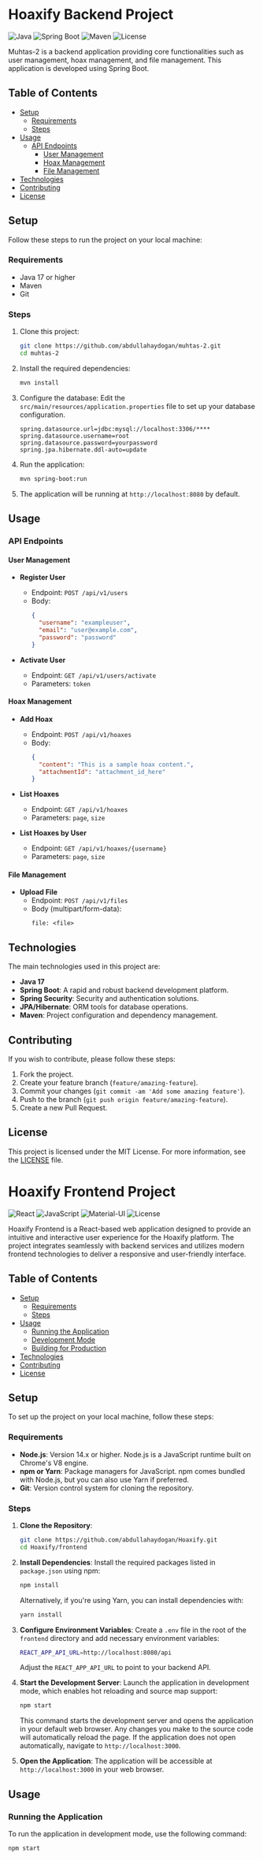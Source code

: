 # Hoaxify Backend Project

![Java](https://img.shields.io/badge/Java-17-brightgreen)
![Spring Boot](https://img.shields.io/badge/Spring%20Boot-2.6.4-brightgreen)
![Maven](https://img.shields.io/badge/Maven-3.8.4-blue)
![License](https://img.shields.io/badge/license-MIT-blue.svg)

Muhtas-2 is a backend application providing core functionalities such as user management, hoax management, and file management. This application is developed using Spring Boot.

## Table of Contents

- [Setup](#setup)
  - [Requirements](#requirements)
  - [Steps](#steps)
- [Usage](#usage)
  - [API Endpoints](#api-endpoints)
    - [User Management](#user-management)
    - [Hoax Management](#hoax-management)
    - [File Management](#file-management)
- [Technologies](#technologies)
- [Contributing](#contributing)
- [License](#license)

## Setup

Follow these steps to run the project on your local machine:

### Requirements

- Java 17 or higher
- Maven
- Git

### Steps

1. Clone this project:
    ```bash
    git clone https://github.com/abdullahaydogan/muhtas-2.git
    cd muhtas-2
    ```

2. Install the required dependencies:
    ```bash
    mvn install
    ```

3. Configure the database: Edit the `src/main/resources/application.properties` file to set up your database configuration.
    ```properties
    spring.datasource.url=jdbc:mysql://localhost:3306/****
    spring.datasource.username=root
    spring.datasource.password=yourpassword
    spring.jpa.hibernate.ddl-auto=update
    ```

4. Run the application:
    ```bash
    mvn spring-boot:run
    ```

5. The application will be running at `http://localhost:8080` by default.

## Usage

### API Endpoints

#### User Management

- **Register User**
  - Endpoint: `POST /api/v1/users`
  - Body:
    ```json
    {
      "username": "exampleuser",
      "email": "user@example.com",
      "password": "password"
    }
    ```

- **Activate User**
  - Endpoint: `GET /api/v1/users/activate`
  - Parameters: `token`

#### Hoax Management

- **Add Hoax**
  - Endpoint: `POST /api/v1/hoaxes`
  - Body:
    ```json
    {
      "content": "This is a sample hoax content.",
      "attachmentId": "attachment_id_here"
    }
    ```

- **List Hoaxes**
  - Endpoint: `GET /api/v1/hoaxes`
  - Parameters: `page`, `size`

- **List Hoaxes by User**
  - Endpoint: `GET /api/v1/hoaxes/{username}`
  - Parameters: `page`, `size`

#### File Management

- **Upload File**
  - Endpoint: `POST /api/v1/files`
  - Body (multipart/form-data):
    ```
    file: <file>
    ```

## Technologies

The main technologies used in this project are:

- **Java 17**
- **Spring Boot**: A rapid and robust backend development platform.
- **Spring Security**: Security and authentication solutions.
- **JPA/Hibernate**: ORM tools for database operations.
- **Maven**: Project configuration and dependency management.

## Contributing

If you wish to contribute, please follow these steps:

1. Fork the project.
2. Create your feature branch (`feature/amazing-feature`).
3. Commit your changes (`git commit -am 'Add some amazing feature'`).
4. Push to the branch (`git push origin feature/amazing-feature`).
5. Create a new Pull Request.

## License

This project is licensed under the MIT License. For more information, see the [LICENSE](./LICENSE) file.
# Hoaxify Frontend Project

![React](https://img.shields.io/badge/React-17.0.2-brightgreen)
![JavaScript](https://img.shields.io/badge/JavaScript-ES6-blue)
![Material-UI](https://img.shields.io/badge/Material%20UI-5.2.0-blue)
![License](https://img.shields.io/badge/license-MIT-blue.svg)

Hoaxify Frontend is a React-based web application designed to provide an intuitive and interactive user experience for the Hoaxify platform. The project integrates seamlessly with backend services and utilizes modern frontend technologies to deliver a responsive and user-friendly interface.

## Table of Contents

- [Setup](#setup)
  - [Requirements](#requirements)
  - [Steps](#steps)
- [Usage](#usage)
  - [Running the Application](#running-the-application)
  - [Development Mode](#development-mode)
  - [Building for Production](#building-for-production)
- [Technologies](#technologies)
- [Contributing](#contributing)
- [License](#license)

## Setup

To set up the project on your local machine, follow these steps:

### Requirements

- **Node.js**: Version 14.x or higher. Node.js is a JavaScript runtime built on Chrome's V8 engine.
- **npm or Yarn**: Package managers for JavaScript. npm comes bundled with Node.js, but you can also use Yarn if preferred.
- **Git**: Version control system for cloning the repository.

### Steps

1. **Clone the Repository**:
    ```bash
    git clone https://github.com/abdullahaydogan/Hoaxify.git
    cd Hoaxify/frontend
    ```

2. **Install Dependencies**:
    Install the required packages listed in `package.json` using npm:
    ```bash
    npm install
    ```
    Alternatively, if you're using Yarn, you can install dependencies with:
    ```bash
    yarn install
    ```

3. **Configure Environment Variables**:
    Create a `.env` file in the root of the `frontend` directory and add necessary environment variables:
    ```bash
    REACT_APP_API_URL=http://localhost:8080/api
    ```
    Adjust the `REACT_APP_API_URL` to point to your backend API.

4. **Start the Development Server**:
    Launch the application in development mode, which enables hot reloading and source map support:
    ```bash
    npm start
    ```
    This command starts the development server and opens the application in your default web browser. Any changes you make to the source code will automatically reload the page. If the application does not open automatically, navigate to `http://localhost:3000`.

5. **Open the Application**:
    The application will be accessible at `http://localhost:3000` in your web browser.

## Usage

### Running the Application

To run the application in development mode, use the following command:
```bash
npm start

